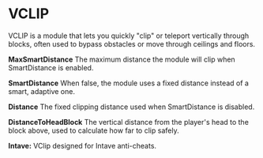 # VCLIP
VCLIP is a module that lets you quickly "clip" or teleport vertically through blocks, often used to bypass obstacles or move through ceilings and floors.

**MaxSmartDistance**
The maximum distance the module will clip when SmartDistance is enabled.

**SmartDistance**
When false, the module uses a fixed distance instead of a smart, adaptive one.

**Distance**
The fixed clipping distance used when SmartDistance is disabled.

**DistanceToHeadBlock**
The vertical distance from the player's head to the block above, used to calculate how far to clip safely.

**Intave:**
VClip designed for Intave anti-cheats.